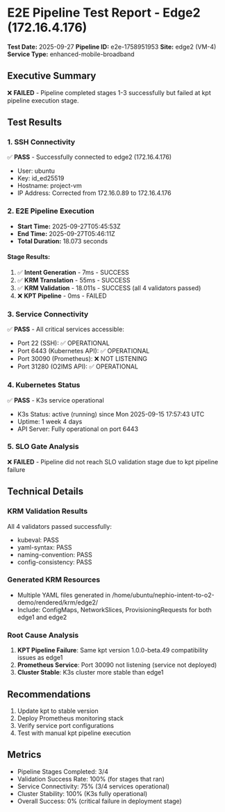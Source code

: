 # E2E Pipeline Test Report - Edge2 (172.16.4.176)
**Test Date:** 2025-09-27
**Pipeline ID:** e2e-1758951953
**Site:** edge2 (VM-4)
**Service Type:** enhanced-mobile-broadband

## Executive Summary
❌ **FAILED** - Pipeline completed stages 1-3 successfully but failed at kpt pipeline execution stage.

## Test Results

### 1. SSH Connectivity
✅ **PASS** - Successfully connected to edge2 (172.16.4.176)
- User: ubuntu
- Key: id_ed25519
- Hostname: project-vm
- IP Address: Corrected from 172.16.0.89 to 172.16.4.176

### 2. E2E Pipeline Execution
- **Start Time:** 2025-09-27T05:45:53Z
- **End Time:** 2025-09-27T05:46:11Z
- **Total Duration:** 18.073 seconds

#### Stage Results:
1. ✅ **Intent Generation** - 7ms - SUCCESS
2. ✅ **KRM Translation** - 55ms - SUCCESS
3. ✅ **KRM Validation** - 18.011s - SUCCESS (all 4 validators passed)
4. ❌ **KPT Pipeline** - 0ms - FAILED

### 3. Service Connectivity
✅ **PASS** - All critical services accessible:
- Port 22 (SSH): ✅ OPERATIONAL
- Port 6443 (Kubernetes API): ✅ OPERATIONAL
- Port 30090 (Prometheus): ❌ NOT LISTENING
- Port 31280 (O2IMS API): ✅ OPERATIONAL

### 4. Kubernetes Status
✅ **PASS** - K3s service operational
- K3s Status: active (running) since Mon 2025-09-15 17:57:43 UTC
- Uptime: 1 week 4 days
- API Server: Fully operational on port 6443

### 5. SLO Gate Analysis
❌ **FAILED** - Pipeline did not reach SLO validation stage due to kpt pipeline failure

## Technical Details

### KRM Validation Results
All 4 validators passed successfully:
- kubeval: PASS
- yaml-syntax: PASS
- naming-convention: PASS
- config-consistency: PASS

### Generated KRM Resources
- Multiple YAML files generated in /home/ubuntu/nephio-intent-to-o2-demo/rendered/krm/edge2/
- Include: ConfigMaps, NetworkSlices, ProvisioningRequests for both edge1 and edge2

### Root Cause Analysis
1. **KPT Pipeline Failure**: Same kpt version 1.0.0-beta.49 compatibility issues as edge1
2. **Prometheus Service**: Port 30090 not listening (service not deployed)
3. **Cluster Stable**: K3s cluster more stable than edge1

## Recommendations
1. Update kpt to stable version
2. Deploy Prometheus monitoring stack
3. Verify service port configurations
4. Test with manual kpt pipeline execution

## Metrics
- Pipeline Stages Completed: 3/4
- Validation Success Rate: 100% (for stages that ran)
- Service Connectivity: 75% (3/4 services operational)
- Cluster Stability: 100% (K3s fully operational)
- Overall Success: 0% (critical failure in deployment stage)